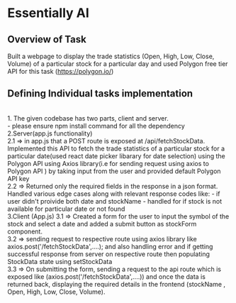 # Essentially AI


## Overview of Task 
Built a webpage to display the trade statistics (Open, High, Low, Close, Volume) of a particular stock for a particular day and used Polygon free tier API for this task (https://polygon.io/)

## Defining Individual tasks implementation
<br>
1. The given codebase has two parts, client and server.
<br>
    - please ensure npm install command for all the dependency
    <br>
2.Server(app.js functionality)
<br>
    2.1 => in app.js that a POST route is exposed at /api/fetchStockData. 
    Implemented this API to fetch the trade statistics of a particular stock for a particular date(used react date picker libarary for date selection) using the Polygon API using Axios library(i.e for sending request using axios to Polygon API ) by taking input from the user and provided default Polygon API key 
    <br>
    2.2 => Returned only the required fields in the response in a json format.
    Handled various edge cases along with relevant response codes like:
      - if user didn't proivide both date and stockName
      - handled for if stock is not available for particular date or not found
      <br>
3.Client (App.js)
    3.1 => Created a form for the user to input the symbol of the stock and select a date and added a submit button as stockForm component.
    <br>
    3.2 => sending request to respective route using axios library like axios.post('/fetchStockData',....);
    and also handling error and if getting successful response from server on respective route
    then populating StockData state using setStockData
    <br>
    3.3 => On submitting the form, sending a request to the api route which is exposed like (axios.post('/fetchStockData',....)) and once the data is returned back, displaying the required details in the frontend (stockName , Open, High, Low, Close, Volume).

